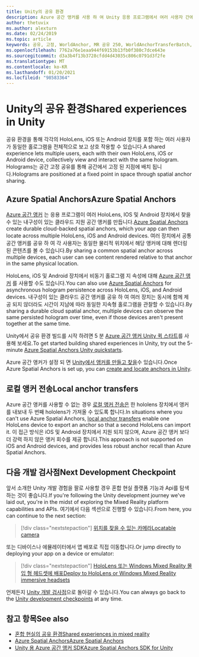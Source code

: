 ```yaml
---
title: Unity의 공유 환경
description: Azure 공간 앵커를 사용 하 여 Unity 응용 프로그램에서 여러 사용자 간에 동일한 holograms를 공유 하는 방법을 알아봅니다.
author: thetuvix
ms.author: alexturn
ms.date: 02/24/2019
ms.topic: article
keywords: 공유, 고정, WorldAnchor, MR 공유 250, WorldAnchorTransferBatch, SpatialPerception, Azure, Azure 공간 고정, GLOBAL.ASA, 혼합 현실 헤드셋, windows mixed reality 헤드셋, 가상 현실 헤드셋
ms.openlocfilehash: 7762a76e1eaa944f69153b13fb0f380c7dce643e
ms.sourcegitcommit: d3a3b4f13b3728cfdd4d43035c806c0791d3f2fe
ms.translationtype: MT
ms.contentlocale: ko-KR
ms.lasthandoff: 01/20/2021
ms.locfileid: "98583364"
---
```

# <a name="shared-experiences-in-unity"></a><span data-ttu-id="87f69-104">Unity의 공유 환경</span><span class="sxs-lookup"><span data-stu-id="87f69-104">Shared experiences in Unity</span></span>

<span data-ttu-id="87f69-105">공유 환경을 통해 각각의 HoloLens, iOS 또는 Android 장치를 포함 하는 여러 사용자가 동일한 홀로그램을 전체적으로 보고 상호 작용할 수 있습니다.</span><span class="sxs-lookup"><span data-stu-id="87f69-105">A shared experience lets multiple users, each with their own HoloLens, iOS or Android device, collectively view and interact with the same hologram.</span></span> <span data-ttu-id="87f69-106">Holograms는 공간 고정 공유를 통해 공간에서 고정 된 지점에 배치 됩니다.</span><span class="sxs-lookup"><span data-stu-id="87f69-106">Holograms are positioned at a fixed point in space through spatial anchor sharing.</span></span>

## <a name="azure-spatial-anchors"></a><span data-ttu-id="87f69-107">Azure Spatial Anchors</span><span class="sxs-lookup"><span data-stu-id="87f69-107">Azure Spatial Anchors</span></span>

<span data-ttu-id="87f69-108"><a href="/azure/spatial-anchors/overview" target="_blank">Azure 공간 앵커</a> 는 응용 프로그램이 여러 HoloLens, IOS 및 Android 장치에서 찾을 수 있는 내구성이 있는 클라우드 지원 공간 앵커를 만듭니다.</span><span class="sxs-lookup"><span data-stu-id="87f69-108"><a href="/azure/spatial-anchors/overview" target="_blank">Azure Spatial Anchors</a> create durable cloud-backed spatial anchors, which your app can then locate across multiple HoloLens, iOS and Android devices.</span></span>  <span data-ttu-id="87f69-109">여러 장치에서 공통 공간 앵커를 공유 하 여 각 사용자는 동일한 물리적 위치에서 해당 앵커에 대해 렌더링 된 콘텐츠를 볼 수 있습니다.</span><span class="sxs-lookup"><span data-stu-id="87f69-109">By sharing a common spatial anchor across multiple devices, each user can see content rendered relative to that anchor in the same physical location.</span></span> 

<span data-ttu-id="87f69-110">HoloLens, iOS 및 Android 장치에서 비동기 홀로그램 지 속성에 대해 <a href="/azure/spatial-anchors/overview" target="_blank">Azure 공간 앵커</a> 를 사용할 수도 있습니다.</span><span class="sxs-lookup"><span data-stu-id="87f69-110">You can also use <a href="/azure/spatial-anchors/overview" target="_blank">Azure Spatial Anchors</a> for asynchronous hologram persistence across HoloLens, iOS, and Android devices.</span></span>  <span data-ttu-id="87f69-111">내구성이 있는 클라우드 공간 앵커를 공유 하 여 여러 장치는 동시에 함께 제공 되지 않더라도 시간이 지남에 따라 동일한 지속형 홀로그램을 관찰할 수 있습니다.</span><span class="sxs-lookup"><span data-stu-id="87f69-111">By sharing a durable cloud spatial anchor, multiple devices can observe the same persisted hologram over time, even if those devices aren't present together at the same time.</span></span>

<span data-ttu-id="87f69-112">Unity에서 공유 환경 빌드를 시작 하려면 5 분 <a href="/azure/spatial-anchors/unity-overview" target="_blank">Azure 공간 앵커 Unity 퀵 스타트</a>를 사용해 보세요.</span><span class="sxs-lookup"><span data-stu-id="87f69-112">To get started building shared experiences in Unity, try out the 5-minute <a href="/azure/spatial-anchors/unity-overview" target="_blank">Azure Spatial Anchors Unity quickstarts</a>.</span></span>

<span data-ttu-id="87f69-113">Azure 공간 앵커가 설정 되 면 <a href="/azure/spatial-anchors/concepts/create-locate-anchors-unity" target="_blank">Unity에서 앵커를 만들고 찾을</a>수 있습니다.</span><span class="sxs-lookup"><span data-stu-id="87f69-113">Once Azure Spatial Anchors is set up, you can <a href="/azure/spatial-anchors/concepts/create-locate-anchors-unity" target="_blank">create and locate anchors in Unity</a>.</span></span>

## <a name="local-anchor-transfers"></a><span data-ttu-id="87f69-114">로컬 앵커 전송</span><span class="sxs-lookup"><span data-stu-id="87f69-114">Local anchor transfers</span></span>

<span data-ttu-id="87f69-115">Azure 공간 앵커를 사용할 수 없는 경우 [로컬 앵커 전송은](../../out-of-scope/local-anchor-transfers-in-unity.md) 한 hololens 장치에서 앵커를 내보내 두 번째 hololens가 가져올 수 있도록 합니다.</span><span class="sxs-lookup"><span data-stu-id="87f69-115">In situations where you can't use Azure Spatial Anchors, [local anchor transfers](../../out-of-scope/local-anchor-transfers-in-unity.md) enable one HoloLens device to export an anchor so that a second HoloLens can import it.</span></span>  <span data-ttu-id="87f69-116">이 접근 방식은 iOS 및 Android 장치에서 지원 되지 않으며, Azure 공간 앵커 보다 더 강력 하지 않은 앵커 회수를 제공 합니다.</span><span class="sxs-lookup"><span data-stu-id="87f69-116">This approach is not supported on iOS and Android devices, and provides less robust anchor recall than Azure Spatial Anchors.</span></span>

## <a name="next-development-checkpoint"></a><span data-ttu-id="87f69-117">다음 개발 검사점</span><span class="sxs-lookup"><span data-stu-id="87f69-117">Next Development Checkpoint</span></span>

<span data-ttu-id="87f69-118">앞서 소개한 Unity 개발 경험을 팔로 사용할 경우 혼합 현실 플랫폼 기능과 Api를 탐색 하는 것이 좋습니다.</span><span class="sxs-lookup"><span data-stu-id="87f69-118">If you're following the Unity development journey we've laid out, you're in the midst of exploring the Mixed Reality platform capabilities and APIs.</span></span> <span data-ttu-id="87f69-119">여기에서 다음 섹션으로 진행할 수 있습니다.</span><span class="sxs-lookup"><span data-stu-id="87f69-119">From here, you can continue to the next section:</span></span>

> [!div class="nextstepaction"]
> [<span data-ttu-id="87f69-120">위치를 찾을 수 있는 카메라</span><span class="sxs-lookup"><span data-stu-id="87f69-120">Locatable camera</span></span>](locatable-camera-in-unity.md)

<span data-ttu-id="87f69-121">또는 디바이스나 에뮬레이터에서 앱 배포로 직접 이동합니다.</span><span class="sxs-lookup"><span data-stu-id="87f69-121">Or jump directly to deploying your app on a device or emulator:</span></span>

> [!div class="nextstepaction"]
> [<span data-ttu-id="87f69-122">HoloLens 또는 Windows Mixed Reality 몰입 형 헤드셋에 배포</span><span class="sxs-lookup"><span data-stu-id="87f69-122">Deploy to HoloLens or Windows Mixed Reality immersive headsets</span></span>](../platform-capabilities-and-apis/using-visual-studio.md)

<span data-ttu-id="87f69-123">언제든지 [Unity 개발 검사점](unity-development-overview.md#3-advanced-features)으로 돌아갈 수 있습니다.</span><span class="sxs-lookup"><span data-stu-id="87f69-123">You can always go back to the [Unity development checkpoints](unity-development-overview.md#3-advanced-features) at any time.</span></span>

## <a name="see-also"></a><span data-ttu-id="87f69-124">참고 항목</span><span class="sxs-lookup"><span data-stu-id="87f69-124">See also</span></span>
* [<span data-ttu-id="87f69-125">혼합 현실의 공유 환경</span><span class="sxs-lookup"><span data-stu-id="87f69-125">Shared experiences in mixed reality</span></span>](../platform-capabilities-and-apis/shared-experiences-in-mixed-reality.md)
* <span data-ttu-id="87f69-126"><a href="/azure/spatial-anchors" target="_blank">Azure Spatial Anchors</a></span><span class="sxs-lookup"><span data-stu-id="87f69-126"><a href="/azure/spatial-anchors" target="_blank">Azure Spatial Anchors</a></span></span>
* <span data-ttu-id="87f69-127"><a href="/dotnet/api/Microsoft.Azure.SpatialAnchors" target="_blank">Unity 용 Azure 공간 앵커 SDK</a></span><span class="sxs-lookup"><span data-stu-id="87f69-127"><a href="/dotnet/api/Microsoft.Azure.SpatialAnchors" target="_blank">Azure Spatial Anchors SDK for Unity</a></span></span>